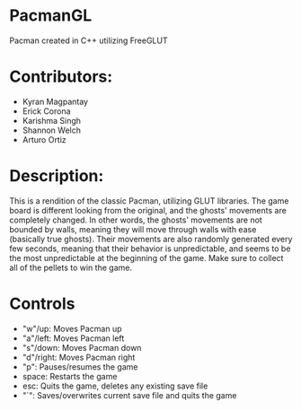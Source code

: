 # PacmanGL
Pacman created in C++ utilizing FreeGLUT

# Contributors:
- Kyran Magpantay
- Erick Corona
- Karishma Singh
- Shannon Welch
- Arturo Ortiz

# Description:
This is a rendition of the classic Pacman, utilizing GLUT libraries. The game board is different looking from the original, and the ghosts' movements are completely changed. In other words, the ghosts' movements are not bounded by walls, meaning they will move through walls with ease (basically true ghosts). Their movements are also randomly generated every few seconds, meaning that their behavior is unpredictable, and seems to be the most unpredictable at the beginning of the game. Make sure to collect all of the pellets to win the game.

# Controls
- "w"/up: Moves Pacman up
- "a"/left: Moves Pacman left
- "s"/down: Moves Pacman down
- "d"/right: Moves Pacman right
- "p": Pauses/resumes the game
- space: Restarts the game
- esc: Quits the game, deletes any existing save file
- "`": Saves/overwrites current save file and quits the game


